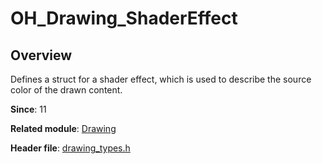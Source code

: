 # OH_Drawing_ShaderEffect

## Overview

Defines a struct for a shader effect, which is used to describe the source color of the drawn content.

**Since**: 11

**Related module**: [Drawing](capi-drawing.md)

**Header file**: [drawing_types.h](capi-drawing-types-h.md)
